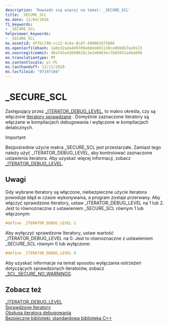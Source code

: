 ```yaml
---
description: 'Dowiedz się więcej na temat: _SECURE_SCL'
title: _SECURE_SCL
ms.date: 11/04/2016
f1_keywords:
- _SECURE_SCL
helpviewer_keywords:
- _SECURE_SCL
ms.assetid: 4ffbc788-cc12-4c6a-8cd7-490081675086
ms.openlocfilehash: 1a0e32ada449709a60eb601138ce0bb8b7ae9123
ms.sourcegitcommit: d6af41e42699628c3e2e6063ec7b03931a49a098
ms.translationtype: MT
ms.contentlocale: pl-PL
ms.lasthandoff: 12/11/2020
ms.locfileid: "97197104"
---
```

# <a name="_secure_scl"></a>_SECURE_SCL

Zastępujący przez [_ITERATOR_DEBUG_LEVEL](../standard-library/iterator-debug-level.md), to makro określa, czy są włączone [Iteratory sprawdzane](../standard-library/checked-iterators.md) . Domyślnie zaznaczone Iteratory są włączane w kompilacjach debugowania i wyłączone w kompilacjach detalicznych.

> [!IMPORTANT]
> Bezpośrednie użycie makra _SECURE_SCL jest przestarzałe. Zamiast tego należy użyć _ITERATOR_DEBUG_LEVEL, aby kontrolować zaznaczone ustawienia iteratora. Aby uzyskać więcej informacji, zobacz [_ITERATOR_DEBUG_LEVEL](../standard-library/iterator-debug-level.md).

## <a name="remarks"></a>Uwagi

Gdy wybrane Iteratory są włączone, niebezpieczne użycie iteratora powoduje błąd w czasie wykonywania, a program zostaje przerwany. Aby włączyć sprawdzone Iteratory, ustaw _ITERATOR_DEBUG_LEVEL na 1 lub 2. Jest to równoznaczne z ustawieniem _SECURE_SCL równym 1 lub włączonym:

```cpp
#define _ITERATOR_DEBUG_LEVEL 1
```

Aby wyłączyć sprawdzone Iteratory, ustaw wartość _ITERATOR_DEBUG_LEVEL na 0. Jest to równoznaczne z ustawieniem _SECURE_SCL równym 0 lub wyłączone:

```cpp
#define _ITERATOR_DEBUG_LEVEL 0
```

Aby uzyskać informacje na temat sposobu wyłączania ostrzeżeń dotyczących sprawdzonych iteratorów, zobacz [_SCL_SECURE_NO_WARNINGS](../standard-library/scl-secure-no-warnings.md).

## <a name="see-also"></a>Zobacz też

[_ITERATOR_DEBUG_LEVEL](../standard-library/iterator-debug-level.md)\
[Sprawdzone Iteratory](../standard-library/checked-iterators.md)\
[Obsługa iteratora debugowania](../standard-library/debug-iterator-support.md)\
[Bezpieczne biblioteki: standardowa biblioteka C++](../standard-library/safe-libraries-cpp-standard-library.md)
